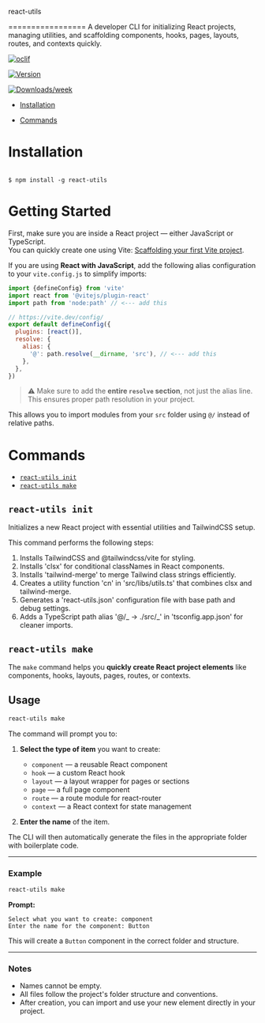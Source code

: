 react-utils

=================
A developer CLI for initializing React projects, managing utilities, and scaffolding components, hooks, pages, layouts, routes, and contexts quickly.

[![oclif](https://img.shields.io/badge/cli-oclif-brightgreen.svg)](https://oclif.io)

[![Version](https://img.shields.io/npm/v/react-utils.svg)](https://npmjs.org/package/react-utils)

[![Downloads/week](https://img.shields.io/npm/dw/react-utils.svg)](https://npmjs.org/package/react-utils)

<!-- toc -->

- [Installation](#Installation)

- [Commands](#commands)

<!-- tocstop -->

# Installation

<!-- usage -->

```sh-session

$ npm install -g react-utils

```

<!-- usagestop -->

# Getting Started

First, make sure you are inside a React project — either JavaScript or TypeScript.  
You can quickly create one using Vite: [Scaffolding your first Vite project](https://vite.dev/guide/#scaffolding-your-first-vite-project).

If you are using **React with JavaScript**, add the following alias configuration to your `vite.config.js` to simplify imports:

```javascript
import {defineConfig} from 'vite'
import react from '@vitejs/plugin-react'
import path from 'node:path' // <--- add this

// https://vite.dev/config/
export default defineConfig({
  plugins: [react()],
  resolve: {
    alias: {
      '@': path.resolve(__dirname, 'src'), // <--- add this
    },
  },
})
```

> ⚠️ Make sure to add the **entire `resolve` section**, not just the alias line. This ensures proper path resolution in your project.

This allows you to import modules from your `src` folder using `@/` instead of relative paths.

# Commands

<!-- commands -->

- [`react-utils init`](#react-utils-hello-person)
- [`react-utils make`](#react-utils-hello-person)

## `react-utils init`

Initializes a new React project with essential utilities and TailwindCSS setup.

This command performs the following steps:

1. Installs TailwindCSS and @tailwindcss/vite for styling.
2. Installs 'clsx' for conditional classNames in React components.
3. Installs 'tailwind-merge' to merge Tailwind class strings efficiently.
4. Creates a utility function 'cn' in 'src/libs/utils.ts' that combines clsx and tailwind-merge.
5. Generates a 'react-utils.json' configuration file with base path and debug settings.
6. Adds a TypeScript path alias '@/_ -> ./src/_' in 'tsconfig.app.json' for cleaner imports.

## `react-utils make`

The `make` command helps you **quickly create React project elements** like components, hooks, layouts, pages, routes, or contexts.

## Usage

```bash
react-utils make

```

The command will prompt you to:

1.  **Select the type of item** you want to create:

    - `component` — a reusable React component
    - `hook` — a custom React hook
    - `layout` — a layout wrapper for pages or sections
    - `page` — a full page component
    - `route` — a route module for react-router
    - `context` — a React context for state management

2.  **Enter the name** of the item.

The CLI will then automatically generate the files in the appropriate folder with boilerplate code.

---

### Example

```bash
react-utils make

```

**Prompt:**

```
Select what you want to create: component
Enter the name for the component: Button

```

This will create a `Button` component in the correct folder and structure.

---

### Notes

- Names cannot be empty.
- All files follow the project's folder structure and conventions.
- After creation, you can import and use your new element directly in your project.
